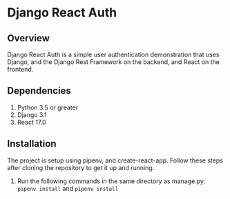 # Django React Auth

## Overview

Django React Auth is a simple user authentication demonstration that uses
Django, and the Django Rest Framework on the backend, and React on the frontend.

## Dependencies

1. Python 3.5 or greater
2. Django 3.1
3. React 17.0

## Installation

The project is setup using pipenv, and create-react-app. Follow these steps after
cloning the repository to get it up and running.

1. Run the following commands in the same directory as manage.py:  
   `pipenv install` and `pipenv install`
